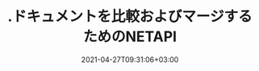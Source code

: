 ---
############################# Static ############################
layout: "product"
date: 2021-04-27T09:31:06+03:00
draft: false

product: "Comparison"
product_tag: "comparison"
platform: ".NET"
platform_tag: "net"

############################# Head ############################
head_title: "C＃.NETドキュメント比較API | PDF Word Excel Web＆Textの比較とマージ"
head_description: "C＃.NETドキュメント比較API。 PDF Word DOC DOCX、Excelスプレッドシート、PPT、PPTX、HTML、EMLX MSG、VSDX、DXF DWG、および画像ファイル形式の比較とマージ."

############################# Header ############################
title: ".ドキュメントを比較およびマージするためのNETAPI"
description: "ドキュメント比較APIを使用して.NETアプリケーションを開発し、同じ形式のドキュメント間のコンテンツとスタイルの違いを比較および確認します."
button:
    enable: true
    icon: "fas fa-arrow-down"
    label: "無料トライアルをダウンロード"
    link: "https://downloads.groupdocs.com/comparison/net"

############################# SubMenu ############################
submenu:
    enable: true
    
    left:
        img_alt: "GroupDocs.Comparison for .NET"
        image: "https://www.groupdocs.cloud/templates/groupdocs/images/product-logos/groupdocs-comparison-net.png"
        product: "GroupDocs.Comparison"
        platform: ".NET"

    middle:
        button:
            - link: "#overview"
              text: "概要"

            - link: "#features"
              text: "特徴"

            - link: "#support"
              text: "サポート"

            - link: "https://products.groupdocs.app/comparison"
              text: "ライブデモ"

            - link: "https://purchase.groupdocs.com/pricing/comparison/net"
              text: "価格設定"

    right:
        link_download: "https://downloads.groupdocs.com/comparison"
        link_learn: "https://docs.groupdocs.com/comparison/net/"
        link_buy: "https://purchase.groupdocs.com"

############################# Overview ############################
overview:
    enable: true
    content: |
      GroupDocs.Comparison for .NET APIは、C＃、ASP.NET、またはその他の.NET関連テクノロジの同じ形式のドキュメント間で差分チェッカーアプリケーションを構築するための高速で信頼性の高いソリューションです。 .NET比較ライブラリは、PDF、HTML、Outlook電子メール、Microsoft Office Wordドキュメント、Excelスプレッドシート、PowerPointプレゼンテーション、OneNote、Visioダイアグラム、テキストなどの一般的な画像およびドキュメント形式のコンテンツとテキストスタイルの両方の違いのチェックをサポートしますと画像。比較は、単語、段落、文字の内容の変更を検出すると同時に、違いの要約をリストした比較ドキュメントを提供するために実行できます。 GroupDocs.Comparison for .NET APIは、ソースドキュメントの基本情報を簡単に抽出できます。また、ファイルまたはストリームを介して、暗号化されたドキュメントだけでなく、簡単なパスワード有効化をフェッチ、比較、および保存することもできます。  
        
      GroupDocs.Comparison for .NETを使用して、.NETプラットフォームを対象とする任意の開発環境でアプリケーションを開発できます。すべての.NETベースの言語と互換性があり、Monoまたは.NETフレームワーク（.NET Coreを含む）をインストールできる一般的なオペレーティングシステム（Windows、Linux、MacOS）をサポートします。
    examples:
      enable: true
      
      
    tabs:
      enable: true
      
      ## TAB ONE ##
      tab_one:
        description: |
          以下は、GroupDocs.Comparisonfor.NETの概要です。
      
        right:
          enable: true
          icon: "fab fa-html5"
          title: "概要"
          content: |
            *ドキュメントの比較
            *HTMLファイルの比較
            *PDFの比較
            *図の比較
            *ファイルの内容を比較する
            *テキストスタイルを比較する
      
      ## TAB TWO ##
      tab_two:
        description: |
          GroupDocs.Comparison for .NETは、Microsoft Office、PDF、画像など、一般的な[ドキュメントファイル形式]（https://docs.groupdocs.com/comparison/net/supported-document-formats/）をすべてサポートしています。
        left:
          enable: true
          table:
            # table loop
            - title: "Microsoft Office"
              content: |
                * **Word:** [DOC](https://products.groupdocs.com/comparison/net/doc/), [DOCX](https://products.groupdocs.com/comparison/net/docx/), [DOCM](https://products.groupdocs.com/comparison/net/docm/), [DOT](https://products.groupdocs.com/comparison/net/dot/), [DOTX](https://products.groupdocs.com/comparison/net/dotx/), [DOTM](https://products.groupdocs.com/comparison/net/dotm/), [RTF](https://products.groupdocs.com/comparison/net/rtf/), [TXT](https://products.groupdocs.com/comparison/net/txt/)
                * **Excel:** [XLS](https://products.groupdocs.com/comparison/net/xls/), [XLSX](https://products.groupdocs.com/comparison/net/xlsx/), [XLSM](https://products.groupdocs.com/comparison/net/xlsm/), [XLSB](https://products.groupdocs.com/comparison/net/xlsb/), [XLTM](https://products.groupdocs.com/comparison/net/xltm/), [XLT](https://products.groupdocs.com/comparison/net/xlt/), [XLTM](https://products.groupdocs.com/comparison/net/xltm/), [XLTX](https://products.groupdocs.com/comparison/net/xltx/), [XLAM](https://products.groupdocs.com/comparison/net/xlam/), [SXC](https://products.groupdocs.com/comparison/net/sxc/), [SpreadsheetML](https://products.groupdocs.com/comparison/net/xml/)
                * **PowerPoint:** [PPT](https://products.groupdocs.com/comparison/net/ppt/), [PPTX](https://products.groupdocs.com/comparison/net/pptx/), [PPS](https://products.groupdocs.com/comparison/net/pps/), [PPSX](https://products.groupdocs.com/comparison/net/ppsx/), [PPSM](https://products.groupdocs.com/comparison/net/ppsm/), [POT](https://products.groupdocs.com/comparison/net/pot/), [POTM](https://products.groupdocs.com/comparison/net/potm/), [POTX](https://products.groupdocs.com/comparison/net/potx/), [PPTM](https://products.groupdocs.com/comparison/net/pptm/)
                * **Visio:** [VSD](https://products.groupdocs.com/comparison/net/vsd/), [VDX](https://products.groupdocs.com/comparison/net/vdx/), [VSS](https://products.groupdocs.com/comparison/net/vss/), [VSSX](https://products.groupdocs.com/comparison/net/vssx/), [VSX](https://products.groupdocs.com/comparison/net/vsx/), [VST](https://products.groupdocs.com/comparison/net/vst/), [VSTX](https://products.groupdocs.com/comparison/net/vstx/), [VTX](https://products.groupdocs.com/comparison/net/vtx/), [VSDX](https://products.groupdocs.com/comparison/net/vsdx/), [VDW](https://products.groupdocs.com/comparison/net/vdw/), [VSTM](https://products.groupdocs.com/comparison/net/vstm/), [VSSM](https://products.groupdocs.com/comparison/net/vssm/), [VSDM](https://products.groupdocs.com/comparison/net/vsdm/)
                * **Outlook:** [MSG](https://products.groupdocs.com/comparison/net/msg/), [EML](https://products.groupdocs.com/comparison/net/eml/), [EMLX](https://products.groupdocs.com/comparison/net/emlx/), [PST](https://products.groupdocs.com/comparison/net/pst/), [OST](https://products.groupdocs.com/comparison/net/ost/)
                * **OneNote:** [ONE](https://products.groupdocs.com/comparison/net/one/)

        right:
          enable: true
          table:
            # table loop
            - title: "その他のフォーマット"
              content: |
                * **プログラミング言語**：CS、Java、CPP、JS、PY、RB、PL、ASM、GROOVY、JSON、ActionScript、PHP、SQL、LOG、DIFF、LESS、SCALA
                * ** OpenDocument **：ODT、OTT、ODS、ODP、OTP
                * **ポータブル**：PDF、MOBI
                * ** AutoCAD **：DXF、DWG
                * **メール**：EML、EMLX、MSG
                * **画像**：JPEG、BMP、PNG、GIF、DCM、DICOM、DjVu
                * ** Web **：HTM、HTML、MHTML
                * **テキスト**：TXT

      ## TAB THREE ##
      tab_three:
        description: |
          GroupDocs.Comparison for .NETは、次のオペレーティングシステム、フレームワーク、およびパッケージマネージャーをサポートしています。
      
        left:
          enable: true
          table:
            - icon: "fab fa-windows"
              title: "オペレーティングシステム"
              content: |
                *Windowsデスクトップ
                * WindowsServer
                * Windows Azure
                * Linux
                * マックOS

            - icon: "fas fa-code"
              title: "サポートされているフレームワーク"
              content: |
                * .NETFramework2.0以降
                * MonoFramework1.2以降
                * .NET Standard 2.0
                * .NET Core 2.0

        right:
          enable: true
          table:
            - icon: "fas fa-box"
              title: "パッケージマネージャー"
              content: |
                * NuGet

            - icon: "fas fa-tools"
              title: "開発環境"
              content: |
                * Microsoft Visual Studio
                * Xamarin.Android
                * Xamarin.IOS
                * Xamarin.Mac
                * MonoDevelop

############################# Features ############################
features:
    enable: true
    title: "GroupDocs.Comparisonfor.NET機能"

    feature:
      - icon: "fas fa-copy"
        content: "コンテンツとフォントスタイルの違いを特定する"

      - icon: "fas fa-eye"
        content: "ファイル比較後に見つかったすべての違いの要約レポートを保存します"

      - icon: "fas fa-bolt"
        content: "差異を分析し、結果のファイルをエクスポートした後、変更を適用または拒否します"
      
      - icon: "fas fa-file-powerpoint"
        content: "Wordファイルの比較中のMicrosoftWordの「変更の追跡」機能のサポート"

      - icon: "fas fa-code"
        content: "比較対象の各ドキュメントからの変化を独自に発見"

      - icon: "fas fa-cloud"
        content: "ストリームを介したドキュメントの読み取りと送信"

      - icon: "fas fa-remove-format"
        content: "従量制ライセンス–APIの使用状況に応じた請求"

      - icon: "fas fa-comment-slash"
        content: "複数のソースドキュメントを単一のターゲットドキュメントと比較する"

      - icon: "fas fa-location-arrow"
        content: "Wordファイルの特定のページを相互に比較する–単一のWordドキュメント内のすべての変更を承認または拒否します"

      - icon: "fas fa-border-all"
        content: "最大3つのWordドキュメントをマージし、Wordファイルで使用される数式を比較します"

      - icon: "fas fa-wrench"
        content: "filePathからドキュメントに関する情報を取得する"

      - icon: "fas fa-columns"
        content: "HTML比較結果を画像として保存"

      - icon: "fas fa-file-word"
        content: "削除されたコンテンツを表示または非表示にするオプション"

      - icon: "fas fa-envelope"
        content: "ドキュメントのスタイル比較をオンまたはオフにするオプション"

      - icon: "fas fa-print"
        content: "比較ドキュメントで挿入、削除、スタイル変更アイテムをマークする文字列を指定する"

      - icon: "fas fa-file-archive"
        content: "単語の区切り文字とフォントの色を指定して、比較対象のテキストをスタイル設定します"

      - icon: "fas fa-lock"
        content: "PDF、Word、PowerPointのスライドと図の変更の正しい座標を計算する"

      - icon: "fas fa-file-code"
        content: "パスワードで保護されたファイルを比較する"
      
      - icon: "fas fa-fill-drip"
        content: "スプレッドシートのグラフタイトルの比較–結果のセルファイルでグラフを生成します"

      - icon: "fas fa-file-excel"
        content: "セルドキュメントの結果ファイルの自動形状を自動サイズ設定します"

      - icon: "fas fa-heading"
        content: "詳細な概要ページにアクセスして、ソースドキュメントファイルとターゲットドキュメントファイル間の変更を検出します"

      - icon: "fas fa-project-diagram"
        content: "最も人気のあるプログラミングおよびスクリプト言語ファイルを比較する"

      - icon: "fas fa-cube"
        content: "複数（2つ以上）のPDF、Word、Excel、図、電子メール、テキスト、OneNoteドキュメントを比較する"

      - icon: "fab fa-uncharted"
        content: "サポートされているファイル形式のヘッダーとフッターを比較する"

      - icon: "fab fa-uncharted"
        content: "Word文書形式のブックマーク、変数、カスタムプロパティを比較する"

    more_feature:
      - title: ".NETAPIを使用してドキュメントを簡単に比較"
        content: |
          GroupDocs.Comparison for .NET APIは、ファイルを比較するための簡単で効率的な方法を提供します。以下は、C＃を使用して2つのDOCXドキュメントを比較する方法を示す例です。  

          ```cs
          //比較するソースファイルとターゲットファイル
          string source = @"source.docx";
          string target = @"target.docx";
          Comparer comparer = new Comparer();
          //2つのドキュメントを比較します
          ICompareResult result = comparer.Compare(source, target, new ComparisonSettings());
          ```
      - title: "比較のために詳細レベルを選択"
        content: "GroupDocs.Comparison for .NETを使用すると、ドキュメントを比較する範囲を指定できます。低（画像グリッドの精度でテキストを単語ごとに比較= 50）、中（画像グリッドの精度で文字ごとにテキストを比較= 100）、または高（画像グリッドの精度で文字ごとにテキストを比較=）から選択できます。 150）."

      - title: "テキストスタイル比較のサポート"
        content: |
          GroupDocs.Comparison for .NETは、テキストスタイルを比較する機能を提供します。  

          ドキュメントの単語と文字を比較しているときに、フォント名、フォントサイズ、フォントの色、フォントスタイル（太字、斜体、下線、小文字、ハイパーリンク）、および下線の色（該当する場合）を比較して、違いを見つけることができます。  

          段落を比較するときに、段落の配置、インデント（左インデント、右インデント）、段落間隔（後のスペース、前のスペース）、最初の行のインデント、行の間隔などのスタイルを比較できます。  

          GroupDocs.Comparison for .NETは、必要に応じて、フッターの距離、ページの高さと向き、余白（左、右、上、下）、境界線の幅、境界線の色など、ページの他のセクションの比較もサポートします。  

############################# Support ############################
support:
    enable: true

############################# Solutions ############################
solutions:
    enable: true
    title: "GroupDocs.Comparisonは、他の一般的な開発環境向けのドキュメント表示APIを提供します"

    solution:
        - img_alt: "GroupDocs.Comparison for Java"
          image: "https://www.groupdocs.cloud/templates/groupdocs/images/product-logos/groupdocs-comparison-java.png"
          product: "GroupDocs.Comparison"
          platform: "Java"
          link: "/comparison/java/"

############################# Back to top ###############################
back_to_top:
  enable: true
---